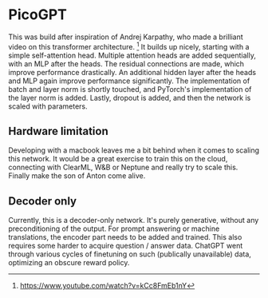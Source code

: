# PicoGPT
This was build after inspiration of Andrej Karpathy, who made a brilliant video on this transformer architecture. [^1]
It builds up nicely, starting with a simple self-attention head. 
Multiple attention heads are added sequentially, with an MLP after the heads. 
The residual connections are made, which improve performance drastically. 
An additional hidden layer after the heads and MLP again improve performance significantly.
The implementation of batch and layer norm is shortly touched, and PyTorch's implementation of the layer norm is added. 
Lastly, dropout is added, and then the network is scaled with parameters.

[^1]: https://www.youtube.com/watch?v=kCc8FmEb1nY


## Hardware limitation
Developing with a macbook leaves me a bit behind when it comes to scaling this network. 
It would be a great exercise to train this on the cloud, connecting with ClearML, W&B or Neptune and really try to scale this. Finally make the son of Anton come alive.

## Decoder only
Currently, this is a decoder-only network. It's purely generative, without any preconditioning of the output. For prompt answering or machine translations, the encoder part needs to be added and trained. 
This also requires some harder to acquire question / answer data. ChatGPT went through various cycles of finetuning on such (publically unavailable) data, optimizing an obscure reward policy. 
